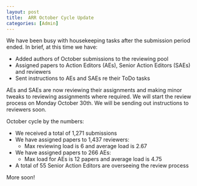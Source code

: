 ```yaml
---
layout: post
title:  ARR October Cycle Update
categories: [Admin]
---
```


We have been busy with housekeeping tasks after the submission period ended. In brief, at this time we have:
- Added authors of October submissions to the reviewing pool
- Assigned papers to Action Editors (AEs), Senior Action Editors (SAEs) and reviewers
- Sent instructions to AEs and SAEs re their ToDo tasks

AEs and SAEs are now reviewing their assignments and making minor tweaks to reviewing assignments where required. We will start the review process on Monday October 30th. We will be sending out instructions to reviewers soon.

October cycle by the numbers:
* We received a total of 1,271 submissions
* We have assigned papers to 1,437 reviewers:
  * Max reviewing load is 6 and average load is 2.67
* We have assigned papers to 266 AEs:
  * Max load for AEs is 12 papers and average load is 4.75
* A total of 55 Senior Action Editors are overseeing the review process

More soon!
